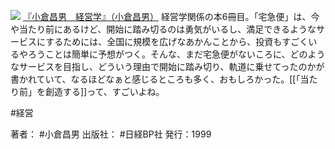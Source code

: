 [![](https://images-fe.ssl-images-amazon.com/images/I/51odSl7YIfL._SL160_.jpg)](http://www.amazon.co.jp/exec/obidos/ASIN/B00F3WFFBE/choiyaki81-22/ref=nosim)
[『小倉昌男　経営学』（小倉昌男）](http://www.amazon.co.jp/exec/obidos/ASIN/B00F3WFFBE/choiyaki81-22/ref=nosim)
経営学関係の本6冊目。「宅急便」は、今や当たり前にあるけど、開始に踏み切るのは勇気がいるし、満足できるようなサービスにするためには、全国に規模を広げなあかんことから、投資もすごくいるやろうことは簡単に予想がつく。そんな、まだ宅急便がないころに、どのようなサービスを目指し、どういう理由で開始に踏み切り、軌道に乗せてったのかが書かれていて、なるほどなぁと感じるところも多く、おもしろかった。[[「当たり前」を創造する]]って、すごいよね。

#経営 

著者： #小倉昌男
出版社： #日経BP社
発行：1999

